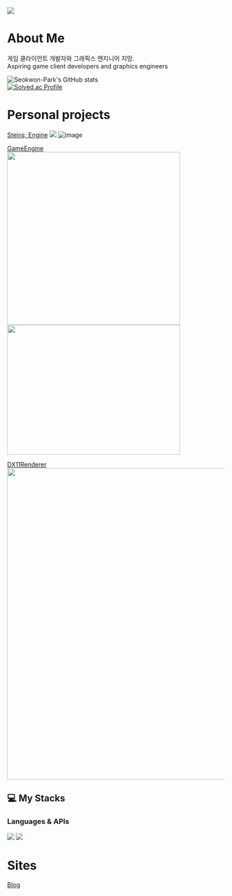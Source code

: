 <img src="https://capsule-render.vercel.app/api?type=slice&color=gradient&customColorList=0,2,2,5,30&height=200&text=Github&fontAlign=70&rotate=13&fontAlignY=25&desc=Computer%20Graphics%20and%20Game%20Programming&descAlign=73&descAlignY=44">

# About Me
게임 클라이언트 개발자와 그래픽스 엔지니어 지망.   
Aspiring game client developers and graphics engineers

![Seokwon-Park's GitHub stats](https://github-readme-stats.vercel.app/api?username=Seokwon-Park&show_icons=true&theme=dark)   
[![Solved.ac Profile](http://mazassumnida.wtf/api/v2/generate_badge?boj=rty3394)](https://solved.ac/rty3394/)


# Personal projects
[Steins; Engine](https://github.com/Seokwon-Park/Steins) 
<img src = "https://github.com/Seokwon-Park/Seokwon-Park/assets/22045739/a4298a81-245c-4530-bc80-be38d921f754.png"/>
![image](https://github.com/Seokwon-Park/Seokwon-Park/assets/22045739/72115ffd-5a54-4b29-a321-9986fbf3824d)


[GameEngine](https://github.com/Seokwon-Park/GameEngine)   
<img src="https://github.com/Seokwon-Park/Seokwon-Park/assets/22045739/2d97e1f3-22a7-4931-8fd8-70fd759e3fe4.png" width="400" height="400"/>
<img src="https://github.com/Seokwon-Park/Seokwon-Park/assets/22045739/4e662030-eeca-49df-b4c6-54c67498fdbe.png" width="400" height="300"/>

[DX11Renderer](https://github.com/Seokwon-Park/DX11GraphicRenderer)  
<img src="https://github.com/Seokwon-Park/Seokwon-Park/assets/22045739/165580fb-44d5-4d97-a56a-1d8cd7dac838.png" width="1280" height="720"/>

## 💻 My Stacks
### Languages & APIs

<div>
  <img src="https://img.shields.io/badge/C-A8B9CC?style=flat-square&logo=C&logoColor=white"/>
  <img src="https://img.shields.io/badge/C%2B%2B-00599C?style=flat-sqaure&logo=c%2B%2B&logoColor=white"/>
</div>

# Sites
[Blog](https://pswrty.tistory.com)

